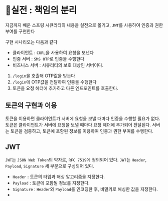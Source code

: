 # 실전 : 책임의 분리
지금까지 배운 스프링 시큐리티의 내용을 실전으로 옮기고,
`JWT`를 사용하여 인증과 권한 부여를 구현한다

구현 시나리오는 다음과 같다
- 클라이언트 : `CURL`을 사용하여 요청을 보낸다
- 인증 서버 : `SMS OTP`로 인증을 수행한다
- 비즈니스 서버 :  시큐리티의 보호 대상인 서버이다.

1. `/login`을 호출해 OTP값을 받는다
2. `/login`에 OTP값을 전달하여 인증을 수행한다
3. 토큰을 요청 헤더에 추가하고 다른 엔드포인트를 호출한다.

## 토큰의 구현과 이용
토큰을 이용하면 클라이언트가 서버에 요청을 보낼 때마다 인증을 수행할 필요가 없다.
토큰은 클라이언트가 서버에 요청을 보낼 때마다 요청 헤더에 추가되어 전달된다.
서버는 토큰을 검증하고, 토큰에 포함된 정보를 이용하여 인증과 권한 부여를 수행한다.

## JWT
`JWT`는 `JSON Web Token`의 약자로, `RFC 7519`에 정의되어 있다.
`JWT`는 `Header`, `Payload`, `Signature` 세 부분으로 구성되어 있다.

- `Header` : 토큰의 타입과 해싱 알고리즘을 지정한다.
- `Payload` : 토큰에 포함될 정보를 지정한다.
- `Signature` : `Header`와 `Payload`를 인코딩한 후, 비밀키로 해싱한 값을 지정한다.
- 
